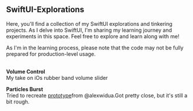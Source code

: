 ## SwiftUI-Explorations ##

Here, you'll find a collection of my SwiftUI explorations and tinkering projects. As I delve into SwiftUI, I'm sharing my learning journey and experiments in this space. Feel free to explore and learn along with me!<br />

As I'm in the learning process, please note that the code may not be fully prepared for production-level usage.<br /><br />


**Volume Control**<br />
My take on iOs rubber band volume slider<br />

**Particles Burst**<br />
Tried to recreate [prototype](https://x.com/alexwidua/status/1702356242713178411?s=20)from @alexwidua.Got pretty close, but it's still a bit rough.

